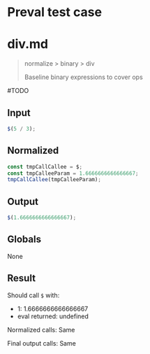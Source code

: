 # Preval test case

# div.md

> normalize > binary > div
>
> Baseline binary expressions to cover ops

#TODO

## Input

`````js filename=intro
$(5 / 3);
`````

## Normalized

`````js filename=intro
const tmpCallCallee = $;
const tmpCalleeParam = 1.6666666666666667;
tmpCallCallee(tmpCalleeParam);
`````

## Output

`````js filename=intro
$(1.6666666666666667);
`````

## Globals

None

## Result

Should call `$` with:
 - 1: 1.6666666666666667
 - eval returned: undefined

Normalized calls: Same

Final output calls: Same

